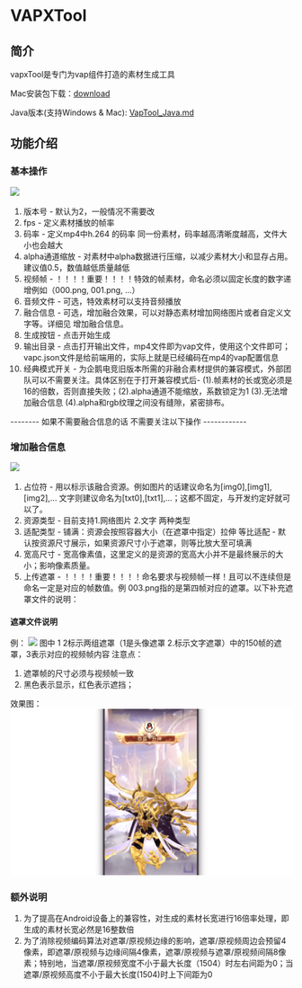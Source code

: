 # VAPXTool 

## 简介
vapxTool是专门为vap组件打造的素材生成工具

Mac安装包下载：[download](https://github.com/Tencent/vap/releases/download/iOS1.0.3/VapxTool.dmg)

Java版本(支持Windows & Mac): [VapTool_Java.md](./README.md)

## 功能介绍

### 基本操作
![](./images/1.png)

1. 版本号 - 默认为2，一般情况不需要改
2. fps - 定义素材播放的帧率
3. 码率 - 定义mp4中h.264 的码率 同一份素材，码率越高清晰度越高，文件大小也会越大
4. alpha通道缩放 - 对素材中alpha数据进行压缩，以减少素材大小和显存占用。建议值0.5，数值越低质量越低
5. 视频帧 - ！！！！重要！！！！特效的帧素材，命名必须以固定长度的数字递增例如（000.png, 001.png, ...）
6. 音频文件 - 可选，特效素材可以支持音频播放
7. 融合信息 - 可选，增加融合效果，可以对静态素材增加网络图片或者自定义文字等。详细见 增加融合信息。
8. 生成按钮 -  点击开始生成
9. 输出目录 - 点击打开输出文件，mp4文件即为vap文件，使用这个文件即可；vapc.json文件是给前端用的，实际上就是已经编码在mp4的vap配置信息
10. 经典模式开关 - 为企鹅电竞旧版本所需的非融合素材提供的兼容模式，外部团队可以不需要关注。具体区别在于打开兼容模式后- (1).帧素材的长或宽必须是16的倍数，否则直接失败；(2).alpha通道不能缩放，系数锁定为1 (3).无法增加融合信息 (4).alpha和rgb纹理之间没有缝隙，紧密排布。

-------- 如果不需要融合信息的话 不需要关注以下操作 ------------

### 增加融合信息
![](./images/2.png)

1. 占位符 - 用以标示该融合资源。例如图片的话建议命名为[img0],[img1],[img2],... 文字则建议命名为[txt0],[txt1],...；这都不固定，与开发约定好就可以了。
2. 资源类型 - 目前支持1.网络图片 2.文字 两种类型
3. 适配类型 - 铺满：资源会按照容器大小（在遮罩中指定）拉伸 等比适配 - 默认按资源尺寸展示，如果资源尺寸小于遮罩，则等比放大至可填满
4. 宽高尺寸 - 宽高像素值，这里定义的是资源的宽高大小并不是最终展示的大小；影响像素质量。
5. 上传遮罩 - ！！！！重要！！！！命名要求与视频帧一样！且可以不连续但是命名一定是对应的帧数值。例 003.png指的是第四帧对应的遮罩。以下补充遮罩文件的说明：

#### 遮罩文件说明
例：
![](./images/3.png)
图中 1 2标示两组遮罩（1是头像遮罩 2.标示文字遮罩）中的150帧的遮罩，3表示对应的视频帧内容
注意点：
1. 遮罩帧的尺寸必须与视频帧一致
2. 黑色表示显示，红色表示遮挡；

效果图：
![](./images/4.png)



### 额外说明
1. 为了提高在Android设备上的兼容性，对生成的素材长宽进行16倍率处理，即生成的素材长宽必然是16整数倍
2. 为了消除视频编码算法对遮罩/原视频边缘的影响，遮罩/原视频周边会预留4像素，即遮罩/原视频与边缘间隔4像素，遮罩/原视频与遮罩/原视频间隔8像素；特别地，当遮罩/原视频宽度不小于最大长度（1504）时左右间距为0；当遮罩/原视频高度不小于最大长度(1504)时上下间距为0
